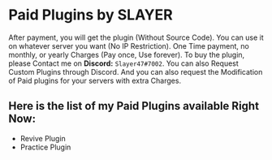 # Paid Plugins by SLAYER

After payment, you will get the plugin (Without Source Code). You can use it on whatever server you want (No IP Restriction). One Time payment, no monthly, or yearly Charges (Pay once, Use forever).
To buy the plugin, please Contact me on **Discord:** `Slayer47#7002`. You can also Request Custom Plugins through Discord. And you can also request the Modification of Paid plugins for your servers with extra Charges.

## Here is the list of my Paid Plugins available Right Now:
- Revive Plugin
- Practice Plugin

